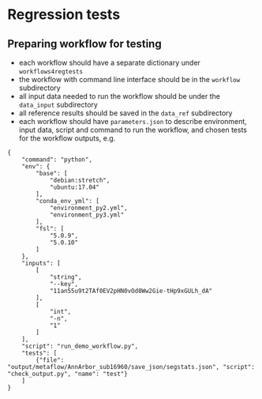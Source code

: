 # Regression tests

## Preparing workflow for testing 

* each workflow should have a separate dictionary under `workflows4regtests`
* the workflow with command line interface should be in the `workflow` subdirectory
* all input data needed to run the workflow should be under the `data_input` subdirectory
* all reference results should be saved in the `data_ref` subdirectory
* each workflow should have `parameters.json` to describe environment, input data, script and command to run the workflow, and chosen tests for the workflow outputs, e.g.

```
{
    "command": "python",
    "env": {
        "base": [
            "debian:stretch",
            "ubuntu:17.04"
        ],
        "conda_env_yml": [
            "environment_py2.yml",
            "environment_py3.yml"
        ],
        "fsl": [
            "5.0.9",
            "5.0.10"
        ]
    },
    "inputs": [
        [
            "string",
            "--key",
            "11an55u9t2TAf0EV2pHN0vOd8Ww2Gie-tHp9xGULh_dA"
        ],
        [
            "int",
            "-n",
            "1"
        ]
    ],
    "script": "run_demo_workflow.py",
    "tests": [
        {"file": "output/metaflow/AnnArbor_sub16960/save_json/segstats.json", "script": "check_output.py", "name": "test"}
    ]
}
```
